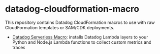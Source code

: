 # datadog-cloudformation-macro

This repository contains Datadog CloudFormation macros to use with raw CloudFormation templates or SAM/CDK deployments.

* [Datadog Serverless Macro](https://github.com/DataDog/datadog-cloudformation-macro/tree/master/serverless): installs Datadog Lambda layers to your Python and Node.js Lambda functions to collect custom metrics and traces